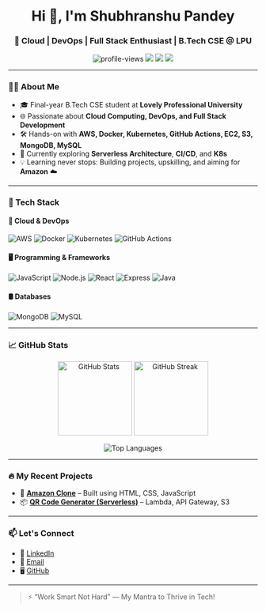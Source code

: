 <h1 align="center">Hi 👋, I'm Shubhranshu Pandey</h1>
<h3 align="center">🚀 Cloud | DevOps | Full Stack Enthusiast | B.Tech CSE @ LPU</h3>

<p align="center">
  <img src="https://komarev.com/ghpvc/?username=ShubhranshuPandey&label=Profile%20views&color=0e75b6&style=flat" alt="profile-views" />
  <img src="https://img.shields.io/badge/Cloud-AWS-informational?style=flat&logo=amazonaws&logoColor=white&color=232f3e" />
  <img src="https://img.shields.io/badge/DevOps-Docker-informational?style=flat&logo=docker&logoColor=white&color=2496ED" />
  <img src="https://img.shields.io/badge/Code-JavaScript-informational?style=flat&logo=javascript&logoColor=white&color=F7DF1E" />
</p>

---

### 👨‍💻 About Me

- 🎓 Final-year B.Tech CSE student at **Lovely Professional University**
- 🌐 Passionate about **Cloud Computing, DevOps, and Full Stack Development**
- 🛠️ Hands-on with **AWS, Docker, Kubernetes, GitHub Actions, EC2, S3, MongoDB, MySQL**
- 🧠 Currently exploring **Serverless Architecture**, **CI/CD**, and **K8s**
- 💡 Learning never stops: Building projects, upskilling, and aiming for **Amazon** ☁️

---

### 💼 Tech Stack

#### 🚀 Cloud & DevOps
![AWS](https://img.shields.io/badge/AWS-%23FF9900.svg?logo=amazon-aws&logoColor=white)
![Docker](https://img.shields.io/badge/Docker-2496ED?logo=docker&logoColor=white)
![Kubernetes](https://img.shields.io/badge/Kubernetes-326CE5?logo=kubernetes&logoColor=white)
![GitHub Actions](https://img.shields.io/badge/GitHub_Actions-2088FF?logo=githubactions&logoColor=white)

#### 🖥️ Programming & Frameworks
![JavaScript](https://img.shields.io/badge/JavaScript-F7DF1E?logo=javascript&logoColor=black)
![Node.js](https://img.shields.io/badge/Node.js-339933?logo=nodedotjs&logoColor=white)
![React](https://img.shields.io/badge/React-61DAFB?logo=react&logoColor=black)
![Express](https://img.shields.io/badge/Express-000000?logo=express&logoColor=white)
![Java](https://img.shields.io/badge/Java-007396?logo=java&logoColor=white)

#### 🛢️ Databases
![MongoDB](https://img.shields.io/badge/MongoDB-47A248?logo=mongodb&logoColor=white)
![MySQL](https://img.shields.io/badge/MySQL-4479A1?logo=mysql&logoColor=white)

---

### 📈 GitHub Stats

<p align="center">
  <img alt="GitHub Stats" src="https://github-readme-stats.vercel.app/api?username=shubhranshu-pandey&show_icons=true&count_private=true&theme=radical" height="150" />
  <img alt="GitHub Streak" src="https://streak-stats.demolab.com?user=shubhranshu-pandey&theme=radical&hide_border=true" height="150" />
</p>

<p align="center">
  <img alt="Top Languages" src="https://github-readme-stats.vercel.app/api/top-langs/?username=shubhranshu-pandey&layout=compact&theme=radical" />
</p>

---

### 🔥 My Recent Projects

- 🧾 **[Amazon Clone](https://github.com/ShubhranshuPandey/Amazon-Clone)** – Built using HTML, CSS, JavaScript
- 📦 **[QR Code Generator (Serverless)](https://github.com/ShubhranshuPandey/qr-code-serverless)** – Lambda, API Gateway, S3

---

### 📫 Let's Connect

- 💼 [LinkedIn](https://www.linkedin.com/in/shubhranshu-pandey21/)
- 💬 [Email](shubhranshu2192@gmail.com)
- 🖥️ [GitHub](https://github.com/shubhranshu-pandey)

---

> ⚡ “Work Smart Not Hard” — My Mantra to Thrive in Tech!
